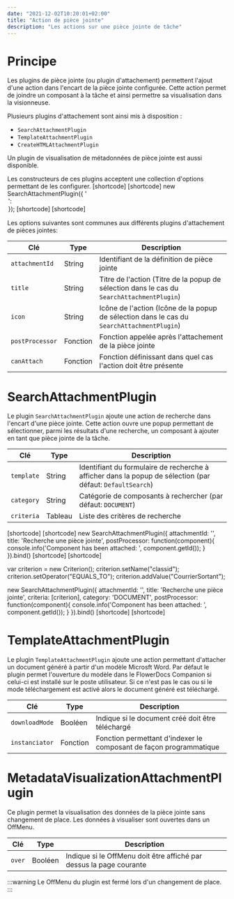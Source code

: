```yaml
---
date: "2021-12-02T10:20:01+02:00"
title: "Action de pièce jointe"
description: "Les actions sur une pièce jointe de tâche"
---
```


# Principe

Les plugins de pièce jointe (ou plugin d'attachement) permettent l'ajout d'une action dans l'encart de la pièce jointe configurée. Cette action permet de joindre un composant à la tâche et ainsi permettre sa visualisation dans la visionneuse.
 
Plusieurs plugins d'attachement sont ainsi mis à disposition : 

* `SearchAttachmentPlugin`
* `TemplateAttachmentPlugin`
* `CreateHTMLAttachmentPlugin`

Un plugin de visualisation de métadonnées de pièce jointe est aussi disponible.

Les constructeurs de ces plugins acceptent une collection d'options permettant de les configurer.
[shortcode]
[shortcode]
new SearchAttachmentPlugin({
    '<option name>': <option value>
});
[shortcode]
[shortcode]

 Les options suivantes sont communes aux différents plugins d'attachement de pièces jointes: 

|Clé|Type|Description|
|---|----|-----------|
|`attachmentId`|String |Identifiant de la définition de pièce jointe|
|`title`|String |Titre de l'action (Titre de la popup de sélection dans le cas du `SearchAttachmentPlugin`)|
|`icon`|String |Icône de l'action (Icône de la popup de sélection dans le cas du `SearchAttachmentPlugin`)|
|`postProcessor`|Fonction |Fonction appelée après l'attachement de la pièce jointe|
|`canAttach`|Fonction|Fonction définissant dans quel cas l'action doit être présente|

# SearchAttachmentPlugin
Le plugin `SearchAttachmentPlugin` ajoute une action de recherche dans l'encart d'une pièce jointe. Cette action ouvre une popup permettant de sélectionner, parmi les résultats d'une recherche, un composant à ajouter en tant que pièce jointe de la tâche.

|Clé|Type|Description|
|---|----|-----------|
|`template`|String |Identifiant du formulaire de recherche à afficher dans la popup de sélection (par défaut: `DefaultSearch`)|
|`category`|String |Catégorie de composants à rechercher (par défaut: `DOCUMENT`)|
|`criteria`|Tableau |Liste des critères de recherche|

[shortcode]
[shortcode]
new SearchAttachmentPlugin({
    attachmentId: '<AttachmentId>',
    title: 'Recherche une pièce jointe',
    postProcessor: function(component){
        console.info('Component has been attached: ', component.getId());
    }
}).bind()
[shortcode]
[shortcode]

var criterion = new Criterion();
criterion.setName("classid");
criterion.setOperator("EQUALS_TO");
criterion.addValue("CourrierSortant");

new SearchAttachmentPlugin({
    attachmentId: '<AttachmentId>',
    title: 'Recherche une pièce jointe',
  	criteria: [criterion],
  	category: 'DOCUMENT',
    postProcessor: function(component){
        console.info('Component has been attached: ', component.getId());
    }
}).bind()
[shortcode]
[shortcode]

# TemplateAttachmentPlugin 

Le plugin `TemplateAttachmentPlugin` ajoute une action permettant d'attacher un document généré à partir d'un modèle Microsft Word. Par défaut le plugin permet l'ouverture du modèle dans le FlowerDocs Companion si celui-ci est installé sur le poste utilisateur. Si ce n'est pas le cas ou si le mode téléchargement est activé alors le document généré est téléchargé.

|Clé|Type|Description|
|---|----|-----------|
|`downloadMode`|Booléen |Indique si le document créé doit être téléchargé|
|`instanciator`|Fonction | Fonction permettant d'indexer le composant de façon programmatique|

# MetadataVisualizationAttachmentPlugin 

Ce plugin permet la visualisation des données de la pièce jointe sans changement de place. Les données à visualiser sont ouvertes dans un OffMenu. 

|Clé|Type|Description|
|---|----|-----------|
|`over`|Booléen |Indique si le OffMenu doit être affiché par dessus la page courante|

:::warning
Le OffMenu du plugin est fermé lors d'un changement de place.
:::

